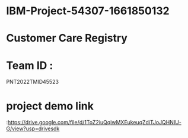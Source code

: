 # IBM-Project-54307-1661850132
# Customer Care Registry
# Team ID :
PNT2022TMID45523
# project demo link 
:https://drive.google.com/file/d/1ToZ2iuQqiwMXEukeuqZdiTJoJQHNIU-G/view?usp=drivesdk
